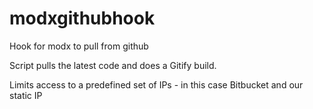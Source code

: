 # modxgithubhook
Hook for modx to pull from github 

Script pulls the latest code and does a Gitify build.

Limits access to a predefined set of IPs - in this case Bitbucket and our static IP
